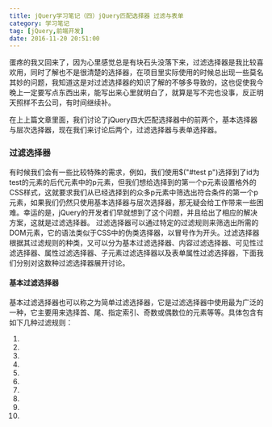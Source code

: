 ```yaml
---
title: jQuery学习笔记（四）jQuery匹配选择器 过滤与表单
category: 学习笔记
tag: [jQuery,前端开发]
date: 2016-11-20 20:51:00
---
```


蛋疼的我又回来了，因为心里感觉总是有块石头没落下来，过滤选择器是我比较喜欢用，同时了解也不是很清楚的选择器，在项目里实际使用的时候总出现一些莫名其妙的问题，我知道这是对过滤选择器的知识了解的不够多导致的，这也促使我今晚上一定要写点东西出来，能写出来心里就明白了，就算是写不完也没事，反正明天照样不去公司，有时间继续补。<!--more-->

在上上篇文章里面，我们讨论了jQuery四大匹配选择器中的前两个，基本选择器与层次选择器，现在我们来讨论后两个，过滤选择器与表单选择器。

### 过滤选择器
有时候我们会有一些比较特殊的需求，例如，我们使用$("#test p")选择到了id为test的元素的后代元素中的p元素，但我们想给选择到的第一个p元素设置格外的CSS样式，这就要求我们从已经选择到的众多p元素中筛选出符合条件的第一个p元素，如果我们仍然只使用基本选择器与层次选择器，那无疑会给工作带来一些困难。幸运的是，jQuery的开发者们早就想到了这个问题，并且给出了相应的解决方案，这就是过滤选择器。
过滤选择器可以通过特定的过滤规则来筛选出所需的DOM元素，它的语法类似于CSS中的伪类选择器，以冒号作为开头。过滤选择器根据其过滤规则的种类，又可以分为基本过滤选择器、内容过滤选择器、可见性过滤选择器、属性过滤选择器、子元素过滤选择器以及表单属性过滤选择器，下面我们分别对这数种过滤选择器展开讨论。

#### 基本过滤选择器
基本过滤选择器也可以称之为简单过滤选择器，它是过滤选择器中使用最为广泛的一种，它主要用来选择首、尾、指定索引、奇数或偶数位的元素等等。具体包含有如下几种过滤规则：

1.
2.
3.
4.
5.
6.
7.
8.
9.
10.